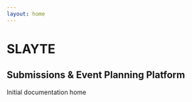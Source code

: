 ```yaml
---
layout: home
---
```


# SLAYTE

## Submissions & Event Planning Platform

Initial documentation home